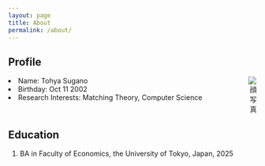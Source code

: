 ```yaml
---
layout: page
title: About
permalink: /about/
---
```


## Profile

<div style="display: flex; justify-content: space-between; align-items: flex-start;">
  <!-- 左側：テキスト -->
  <div style="text-align: left;">
    <li>Name: Tohya Sugano</li>
    <li>Birthday: Oct 11 2002</li>
    <li>Research Interests: Matching Theory, Computer Science</li>
  </div>

  <!-- 右側：写真 -->
  <div style="text-align: right; margin-left: auto;">
    <img src="/assets/picture.jpg" alt="顔写真" style="max-width: 30%;">
  </div>
</div>

## Education
1. BA in Faculty of Economics, the University of Tokyo, Japan, 2025
